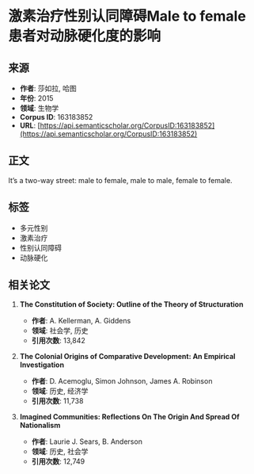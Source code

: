 # 激素治疗性别认同障碍Male to female患者对动脉硬化度的影响

## 来源
- **作者**: 莎如拉, 哈图
- **年份**: 2015
- **领域**: 生物学
- **Corpus ID**: 163183852
- **URL**: [https://api.semanticscholar.org/CorpusID:163183852](https://api.semanticscholar.org/CorpusID:163183852)

## 正文
It’s a two-way street: male to female, male to male, female to female.

## 标签
- 多元性别
- 激素治疗
- 性别认同障碍
- 动脉硬化

## 相关论文
1. **The Constitution of Society: Outline of the Theory of Structuration**  
   - **作者**: A. Kellerman, A. Giddens  
   - **领域**: 社会学, 历史  
   - **引用次数**: 13,842

2. **The Colonial Origins of Comparative Development: An Empirical Investigation**  
   - **作者**: D. Acemoglu, Simon Johnson, James A. Robinson  
   - **领域**: 历史, 经济学  
   - **引用次数**: 11,738

3. **Imagined Communities: Reflections On The Origin And Spread Of Nationalism**  
   - **作者**: Laurie J. Sears, B. Anderson  
   - **领域**: 历史, 社会学  
   - **引用次数**: 12,749